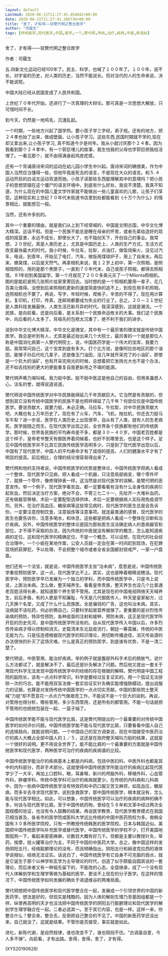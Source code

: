 ```yaml
---
layout: default
Lastmod: 2020-06-21T11:27:45.454842+00:00
date: 2020-06-21T11:27:43.286736+00:00
title: "舍了，才有得——驳樊代明之整合医学"
author: "司履生"
tags: [传统医学,现代医学,中国,医学,一个,樊代明,传统,治疗,疾病,中医,新语丝]
---
```


舍了，才有得——驳樊代明之整合医学

作者：司履生

五.四新文化运动已经100年了。民主、科学，也喊了１００年了。１００年，说不长，对宇宙的历史，对人类的历史，当然不能说长。但对当代的人的生命来说，决不能说短。

中国大陆已经从民国变成了人民共和国。

上世纪７０年代开始，还进行了一次真理的大辩论。那可真是一次思想大解放，只可惜时间不长。

到今天，仍然是一地鸡毛，沉渣乱起。

一个时期，一些地方兴起了国学热。要小孩子学三字经，弟子规。还有的地方，把２４孝也抬了出来，做成壁画，让小孩子学习。这些东西,民国时期就不学的,现在却又拿出来,让小孩子学习, 真不知道今夕是何年。我从小就讨厌那个２４孝。因为我看到那个２４孝中，有一个郭巨埋儿的故事，我生怕我的父母也学郭巨把我给活埋了。一看见那个，就不由得满身起鸡皮疙瘩。

还有一个背诵唐诗宋词的运动在幼儿园小学生中兴起。唐诗宋词的确很美，作为中国人当然应当懂得一些，但他毕竟是死去的语言，不是现在大众的语言。和５.４运动开启的白话文运动背道而驰。小孩子读那些东西能理解其中的意境吗？把小孩子的思想禁锢在这个僵尸的语言环境中，到底有什么好处，我说不清楚。我真不知道，为什么现在的中国儿童文学作家就不能做出一些儿童喜欢的儿歌，让孩子们享受。这种现实和上世纪７０年代末街道书店里到处都能看到《十万个为什么》的情景相比，就能想见一般。

当然，还有许多别的。

其中一个重要的理由，就是我们从上到下经常喊的，中国是文明古国，中华文化博大精深。这话不假。但是一个民族不能总是睡在母亲的怀里，或者先辈给造好的现成的摇篮里，永远不成长，即使长大了，也不独创天下，开创自己的事业。我常想，２０世纪，真是人类历史上，尤其是中国历史上，人类的生产方式，生活方式改变最快最大的时代。我小时候，牛拉车，拉犁，点油灯，做饭烧柴火，没见过汽车，电话，到青年，开始见了电灯，汽车，做饭用煤球炉子，用上了自来水。再后来，蜂窝煤，以后是天然气。再拿相机来说，我１２岁上初中，第一次照相，是照相馆照的，用的是那个黑匣子，一直到７０年代末，自己或孩子照相，都得去照相馆。８1年初到美国留学。第一个月就花了２００多美元买了一个Milonta照相机，图的是能赶紧照几张照片给家里寄回去。当时想的是一个照相机要用一辈子，花几百美元值得。没想到后来照相机更新的速度简直快的追不上，到现在用手机照相，连照相机也不要了。再说，写字，年轻时候，爬格子，辛苦的不得了。现在用计算机，复印机，打印，传真，连邮局都要成为失业的行业了。总之，２０－２１世纪是人类科技发展最快，人类生活日新月异的时代。我深深感到，这就是潮流。一个民族，是向前看，还是向后看，是关系到一个民族命运攸关的大事。我们这个民族中，向后看的人太多了，背祖先的包袱太沉重了，绝不利于我们的进步。

说到中华文化博大精深，中华文化是瑰宝，其中有一个最厉害的瑰宝就是传统中国医学。我总是听到有人，尤其是最近抬出来几个大院士，最厉害的一个就是那位人称是中国消化病第一人樊代明院士，说，中国医药学是一个伟大的宝库，我要力挺。我常常问自己，这个宝库到底有多大。打个比方说，是像阿拉伯地区的那个油田，能够子孙后代吃几辈子，还是像玉门油田，没几年就开采完了的小油矿。即使是一个巨大的油矿，也有开采完用光的时候，总想着把它发扬光大也不是个办法，还不如去找别的更大的更能重复自我更新用之不竭的能源。

樊代明声嘶力竭叫喊，我力挺中医。挺不挺中医这是他自己的自由，但用来蛊惑人心，沽名钓誉，就得说道说道。

樊代明说中国传统医学对中华民族能绵延几千年贡献巨大。它当然是有贡献的，但想到其它没有传统中国医学的民族不是也照样绵延了几千年？何尝仅仅是中国传统医学。要说贡献大，就要力挺，未必正确。马拉车，牛拉犁，对中华民族贡献大吧，大概也有上万年历史了。现在有了火车，汽车，飞机，拖拉机，你还去力挺马车牛犁？进一步说，医学在人类历史上出现很早，自从有了人类，就有人的生老病死，医学就随之而生。在现代医学出现之前，全世界各个民族都有他们的传统医学。那时候，世界各民族的平均寿命差不多，都是３０－４０岁。中国老百姓都是这个样子，皇帝老爷整天有御医养着伺候着，也好不到哪里去，也是这个样子。足见中国传统医学并不比其它民族传统医学高明多少。只是到了现代医学出现以后，中国有了现代医学，中国人的平均寿命才有了成倍的提高，人们的健康水平才有了明显的提高。前后相比，合理的结论很容易得出来了。

樊代明和他的支持者说，中国传统医学的优势是整体论，中国传统医学把病人看成一个整体，现代医学只见病，把人看成一个机器，只注意局部病变，哪个零件坏了，就换一个零件，像修理钟表一样。这当然是对现代医学的误解。是樊代明的恶意宣传。举一个例子，现代医学看贫血，都一定要看看有没有什么全身性的疾病引起贫血，然后决定治疗方案，绝对不会，不管三七二十一，先给开一大堆补血药。还有做器官移植，术前一定要配型选择供体，术后一定要根据病人实际用免疫调节剂。另外，在治疗高血压、糖尿病等这些常见病时，现代医学的医生总是会告诉你，一定要注意控制饮食，注意锻炼等注意事项。就连最普通的感冒，现代医学的医生也要告诉你，注意多喝水，和休息，这些都是把病人看成一个整体在诊断和治疗疾病。另外，中国传统医学的整体论是因为那些医生没法确定病人的患病器官和部位，才不得不采取的办法，因为传统的中医就没有解剖学的概念，怎么能知道疾病的定位，这和现代医学的精确定位，不是一个概念。可以设想，在现代的社会综合治理中，一个小偷在某地作案，公安人员就一定会在第一时间赶到现场，在犯罪现场抓获罪犯，予以处理，不会把整个城市或者全省全国都封锁戒严，一家一户盘查。

他们还有一个法宝，就是说，中国传统医学主张“治未病”，意思是说，中国传统医学重视预防医学，这一点，现代医学比不上。其实，这也是睁着眼睛说瞎话。现代医学中，预防医学早已发展为一个独立的学科，而中国传统医学中，只是书上说说，上医治未病。怎么做，整天喊养生。看看皇帝贵族，整天养生也没几个比普通老百姓活得长寿，就知道那个养生管不管用。尤其是现在的中国电视网络天天喊养生，前后矛盾，有的人更是不知廉耻，今天是几代御医传人，昨天是皇家秘方，过几天换个名堂，又成了什么什么民族医。全是骗钱的广告，这也叫治未病。其实，没病就不该吃药，何必折腾自己，只要科学起居营养就够了。更重要的是对烈性传染病的预防，特异性预防，各种疫苗的注射和接种，预防未病，这正是现代医学所开启的历史先河，是中国传统医学所没有的。自从现代医学传入中国以后，许多烈性传染病才得以控制和消灭。史载清末东北鼠疫流行，朝廷一筹莫展，传统的中医无能为力。只是伍连德根据现代医学的知识理论，用切断传播途径，消灭传染源的办法很快的扑灭了这场灾难。什么是真正的预防医学，到底谁有优势，不是一清二楚了。

樊代明说，中医管用，能治好疾病，举的例子就是腹部外科手术后的肠胀气，说什么方法都试了，就是解决不了，最后还是针灸解决了问题。然后他又提出一套关于用现代科学无法发现中国传统医学中的经络的存在根据的解释。樊代明是中国工程院的副院长，该有一点点科学常识。科学是要经过反复证实的。用一个孤证无法排除一次的巧合。能不能用双盲法做一套实验证实针灸确实能增强肠蠕动，提出说服力的证据，也算是对发扬传统中国医学的一点点切实贡献。中国的那些院士整天喊“力挺”却不愿意花一点点力气做艰苦工作，不能说不是一个巨大的讽刺。再说，对管用也得分析，哪些管用，多少东西管用，还是所有的都管用。不能一句话就把不管用的也统统包装在一起，一篮子端了。

中国传统医学能不能与现代医学比肩，这是樊代明提出的一个最重要的对传统中国医学的如何评价问题。中国传统医学能不能与现代医学比肩，只要看看中国人自己的选择趋向，就能说明问题。一个中国自己的官方调查说，现在中国接受中医药治疗的病人大概占全部中国人的１／５，这还是在政府整天喊叫力挺的结果，这就是一个很好的说明。更不用说全世界了。能不能比肩的一个最重要的方面就是中国传统医学和现代医学，两种医学可治疗的疾病的疾病谱的比较。

中国传统医学能治疗的疾病基本上都是内科病，包括中医妇科，中医外科也都是其中的内科部分，而非手术部分。这就使得中国传统医学所能治疗的疾病比起现代医学少了一大半，再加上口腔科，眼，耳鼻喉，新兴的颅脑外科，移植外科，心血管外科，肿瘤学科，传统中医学科可治疗的疾病就更少。在传统的内科病和儿科病中，因为一些病中国传统医学没有特效药和中药口服又苦又麻烦，如高血压，糖尿病，而多半去寻求现代医学。说到急救医学，那中国传统医学，根本就没有，怎么能与现代医学相比。如此，可以想象，中国传统医学可以治疗的疾病的病种的确不多，何谈与现代医学比肩。至于中国传统药物，曾经在５８年和文革中经过两次全国规模的验证，也没有令人鼓舞的结果。再说医学教育，现代医学教育模式在我国已相当普及，各省市的医学院或医科大学远比传统的中国中医药院校为多。南韩全国有３０多所医学院校，只有一所教授传统韩医的医学院校。日本与韩国近似。美国把中国传统医学叫补充医学或替代医学，中国传统医学的学校不少，打开美国地图孤狗一下，看起来密密麻麻，论数目大概有好几千。但都是主要以教授针灸，草药，按摩，拔火罐等治疗为主，不同于中国的中医药大学。总之，像中国这样的发扬阴阳五行，经络脏腑理论的没有，而且明确指出，阴阳五行和赫波克拉西的液体学说相似，经络无法证实。话说白了，中国传统医学有它自身不可克服的弱点，就是它诞生于那个以神学和玄学为主导理论的时代，创造了似乎颇能自圆其说的一套理论，而后来者又有一种祖先留下的，不能改的心态，全盘继承，成了一个没有现代人体解剖学和生理学等做为基础的医学，更谈不上现在的分子医学。在这样的情况下，中国传统医学如何发展的确处于进退维谷的两难局面。

樊代明想把中国传统医学和现代医学整合在一起，发展成一个引领世界的中国的新医药学。想法是好的，但现实是残酷的。因为人体的解剖生理乃至基因组都是一个样，纵使再高明的天才也没法把中国传统医学的阴阳五行脏腑理论和现代医学的解剖学生理学融合在一起。二者必选其一。至于其它内容，也是一样。这样一来，你整合什么？整合来，整合去，反倒把自己整合的不见了。中国的新医药学还没出来，自己就没了。这就是结果。不管你是否接受，事实就是如此。

进化，新陈代谢，是自然规律，谁也改变不了，谁也阻挡不住。“古调虽自爱，今人多不弹”。向前看，才有出路。舍得，舍得，舍了，才有得。

(XYS20190628)

